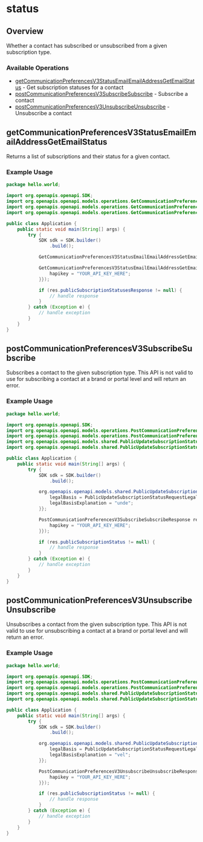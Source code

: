 # status

## Overview

Whether a contact has subscribed or unsubscribed from a given subscription type.

### Available Operations

* [getCommunicationPreferencesV3StatusEmailEmailAddressGetEmailStatus](#getcommunicationpreferencesv3statusemailemailaddressgetemailstatus) - Get subscription statuses for a contact
* [postCommunicationPreferencesV3SubscribeSubscribe](#postcommunicationpreferencesv3subscribesubscribe) - Subscribe a contact
* [postCommunicationPreferencesV3UnsubscribeUnsubscribe](#postcommunicationpreferencesv3unsubscribeunsubscribe) - Unsubscribe a contact

## getCommunicationPreferencesV3StatusEmailEmailAddressGetEmailStatus

Returns a list of subscriptions and their status for a given contact.

### Example Usage

```java
package hello.world;

import org.openapis.openapi.SDK;
import org.openapis.openapi.models.operations.GetCommunicationPreferencesV3StatusEmailEmailAddressGetEmailStatusRequest;
import org.openapis.openapi.models.operations.GetCommunicationPreferencesV3StatusEmailEmailAddressGetEmailStatusResponse;
import org.openapis.openapi.models.operations.GetCommunicationPreferencesV3StatusEmailEmailAddressGetEmailStatusSecurity;

public class Application {
    public static void main(String[] args) {
        try {
            SDK sdk = SDK.builder()
                .build();

            GetCommunicationPreferencesV3StatusEmailEmailAddressGetEmailStatusRequest req = new GetCommunicationPreferencesV3StatusEmailEmailAddressGetEmailStatusRequest("corrupti");            

            GetCommunicationPreferencesV3StatusEmailEmailAddressGetEmailStatusResponse res = sdk.status.getCommunicationPreferencesV3StatusEmailEmailAddressGetEmailStatus(req, new GetCommunicationPreferencesV3StatusEmailEmailAddressGetEmailStatusSecurity() {{
                hapikey = "YOUR_API_KEY_HERE";
            }});

            if (res.publicSubscriptionStatusesResponse != null) {
                // handle response
            }
        } catch (Exception e) {
            // handle exception
        }
    }
}
```

## postCommunicationPreferencesV3SubscribeSubscribe

Subscribes a contact to the given subscription type. This API is not valid to use for subscribing a contact at a brand or portal level and will return an error.

### Example Usage

```java
package hello.world;

import org.openapis.openapi.SDK;
import org.openapis.openapi.models.operations.PostCommunicationPreferencesV3SubscribeSubscribeResponse;
import org.openapis.openapi.models.operations.PostCommunicationPreferencesV3SubscribeSubscribeSecurity;
import org.openapis.openapi.models.shared.PublicUpdateSubscriptionStatusRequest;
import org.openapis.openapi.models.shared.PublicUpdateSubscriptionStatusRequestLegalBasisEnum;

public class Application {
    public static void main(String[] args) {
        try {
            SDK sdk = SDK.builder()
                .build();

            org.openapis.openapi.models.shared.PublicUpdateSubscriptionStatusRequest req = new PublicUpdateSubscriptionStatusRequest("provident", "distinctio") {{
                legalBasis = PublicUpdateSubscriptionStatusRequestLegalBasisEnum.PROCESS_AND_STORE;
                legalBasisExplanation = "unde";
            }};            

            PostCommunicationPreferencesV3SubscribeSubscribeResponse res = sdk.status.postCommunicationPreferencesV3SubscribeSubscribe(req, new PostCommunicationPreferencesV3SubscribeSubscribeSecurity() {{
                hapikey = "YOUR_API_KEY_HERE";
            }});

            if (res.publicSubscriptionStatus != null) {
                // handle response
            }
        } catch (Exception e) {
            // handle exception
        }
    }
}
```

## postCommunicationPreferencesV3UnsubscribeUnsubscribe

Unsubscribes a contact from the given subscription type. This API is not valid to use for unsubscribing a contact at a brand or portal level and will return an error.

### Example Usage

```java
package hello.world;

import org.openapis.openapi.SDK;
import org.openapis.openapi.models.operations.PostCommunicationPreferencesV3UnsubscribeUnsubscribeResponse;
import org.openapis.openapi.models.operations.PostCommunicationPreferencesV3UnsubscribeUnsubscribeSecurity;
import org.openapis.openapi.models.shared.PublicUpdateSubscriptionStatusRequest;
import org.openapis.openapi.models.shared.PublicUpdateSubscriptionStatusRequestLegalBasisEnum;

public class Application {
    public static void main(String[] args) {
        try {
            SDK sdk = SDK.builder()
                .build();

            org.openapis.openapi.models.shared.PublicUpdateSubscriptionStatusRequest req = new PublicUpdateSubscriptionStatusRequest("nulla", "corrupti") {{
                legalBasis = PublicUpdateSubscriptionStatusRequestLegalBasisEnum.PROCESS_AND_STORE;
                legalBasisExplanation = "vel";
            }};            

            PostCommunicationPreferencesV3UnsubscribeUnsubscribeResponse res = sdk.status.postCommunicationPreferencesV3UnsubscribeUnsubscribe(req, new PostCommunicationPreferencesV3UnsubscribeUnsubscribeSecurity() {{
                hapikey = "YOUR_API_KEY_HERE";
            }});

            if (res.publicSubscriptionStatus != null) {
                // handle response
            }
        } catch (Exception e) {
            // handle exception
        }
    }
}
```
